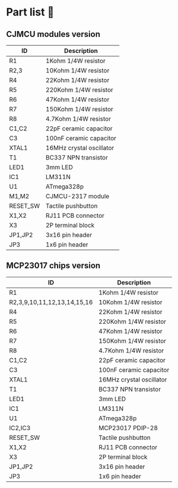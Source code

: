 # Part list :gift:

## CJMCU modules version
| ID | Description | 
|--|--|
| R1 | 1Kohm 1/4W resistor |
| R2,3 | 10Kohm 1/4W resistor |
| R4 | 22Kohm 1/4W resistor |
| R5 | 220Kohm 1/4W resistor |
| R6 | 47Kohm 1/4W resistor |
| R7 | 150Kohm 1/4W resistor |
| R8 | 4.7Kohm 1/4W resistor |
| C1,C2 | 22pF ceramic capacitor |
| C3 | 100nF ceramic capacitor |
| XTAL1 | 16MHz crystal oscillator |
| T1 | BC337 NPN transistor |
| LED1 | 3mm LED |
| IC1 | LM311N |
| U1 | ATmega328p |
| M1,M2 | CJMCU-2317 module |
| RESET_SW | Tactile pushbutton |
| X1,X2 | RJ11 PCB connector |
| X3 | 2P terminal block |
| JP1,JP2 | 3x16 pin header |
| JP3 | 1x6 pin header |

## MCP23017 chips version
| ID | Description | 
|--|--|
| R1 | 1Kohm 1/4W resistor |
| R2,3,9,10,11,12,13,14,15,16 | 10Kohm 1/4W resistor |
| R4 | 22Kohm 1/4W resistor |
| R5 | 220Kohm 1/4W resistor |
| R6 | 47Kohm 1/4W resistor |
| R7 | 150Kohm 1/4W resistor |
| R8 | 4.7Kohm 1/4W resistor |
| C1,C2 | 22pF ceramic capacitor |
| C3 | 100nF ceramic capacitor |
| XTAL1 | 16MHz crystal oscillator |
| T1 | BC337 NPN transistor |
| LED1 | 3mm LED |
| IC1 | LM311N |
| U1 | ATmega328p |
| IC2,IC3 | MCP23017 PDIP-28 |
| RESET_SW | Tactile pushbutton |
| X1,X2 | RJ11 PCB connector |
| X3 | 2P terminal block |
| JP1,JP2 | 3x16 pin header |
| JP3 | 1x6 pin header |
